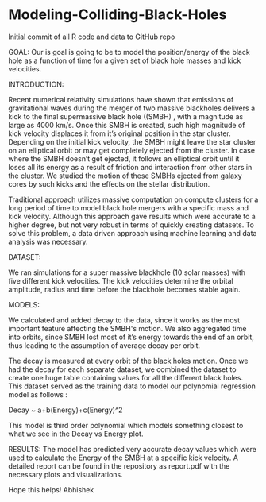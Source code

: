 # Modeling-Colliding-Black-Holes
Initial commit of all R code and data to GitHub repo

GOAL:
Our is goal is going to be to model the position/energy of the black hole as a function of time for a given set of black hole masses and kick velocities.

INTRODUCTION:

Recent numerical relativity simulations have shown that emissions of gravitational waves during the merger of two massive blackholes delivers a kick to the final supermassive black hole ((SMBH) , with a magnitude as large as 4000 km/s. Once this SMBH is created, such high magnitude of kick velocity displaces it from it’s original position in the star cluster. Depending on the initial kick velocity, the SMBH might leave the star cluster on an elliptical orbit or may get completely ejected from the cluster. In case where the SMBH doesn’t get ejected, it follows an elliptical orbit until it loses all its energy as a result of friction and interaction from other stars in the cluster. We studied the motion of these SMBHs ejected from galaxy cores by such kicks and the effects on the stellar distribution. 

Traditional approach utilizes massive computation on compute clusters for a long period of time to model black hole mergers with a specific mass and kick velocity. Although this approach gave results which were accurate to a higher degree, but not very robust in terms of quickly creating datasets. To solve this problem, a data driven approach using machine learning and data analysis was necessary. 

DATASET:

We ran simulations for a super massive blackhole (10 solar masses) with five different kick velocities. The kick velocities determine the orbital amplitude, radius and time before the blackhole becomes stable again.  

MODELS:

We calculated and added decay to the data, since it works as the most important feature affecting the SMBH's motion. We also aggregated time into orbits, since SMBH lost most of it’s energy towards the end of an orbit, thus leading to the assumption of average decay per orbit.

The decay is measured at every orbit of the black holes motion. Once we had the decay for each separate dataset, we combined the dataset to create one huge table containing values for all the different black holes. This dataset served as the training data to model our polynomial regression model as follows :

Decay ~ a+b(Energy)+c(Energy)^2

This model is third order polynomial which models something closest to what we see in the Decay vs Energy plot.

RESULTS:
The model has predicted very accurate decay values which were used to calculate the Energy of the SMBH at a specific kick velocity. 
A detailed report can be found in the repository as report.pdf with the necessary plots and visualizations.

Hope this helps!
Abhishek
